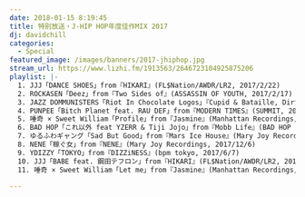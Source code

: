 ```yaml
---
date: 2018-01-15 8:19:45
title: 特别放送・J-HIP HOP年度佳作MIX 2017
dj: davidchill
categories:
  - Special
featured_image: /images/banners/2017-jhiphop.jpg
stream_url: https://www.lizhi.fm/1913563/2646723104925875206
playlist: |-
  1. JJJ「DANCE SHOES」from『HIKARI』(FL$Nation/AWDR/LR2, 2017/2/22)
  2. ROCKASEN「Deez」from『Two Sides of』(ASSASSIN OF YOUTH, 2017/2/17) 
  3. JAZZ DOMMUNISTERS「Riot In Chocolate Logos」『Cupid & Bataille, Dirty Microphone』(TABOO, 2017/6/7)
  4. PUNPEE「Bitch Planet feat. RAU DEF」from『MODERN TIMES』(SUMMIT, 2017/10/4)
  5. 唾奇 × Sweet William「Profile」from『Jasmine』(Manhattan Recordings, 2017/4/19)
  6. BAD HOP「これ以外 feat YZERR & Tiji Jojo」from『Mobb Life』(BAD HOP / KSR Corp., 2017/9/6)
  7. ゆるふわギャング「Sad But Good」from『Mars Ice House』(Mary Joy Recordings, 2017/4/5) 
  8. NENE「稼ぐ女」from『NENE』(Mary Joy Recordings, 2017/12/6)
  9. YDIZZY「TOKYO」from『DIZZiNESS』(bpm tokyo, 2017/6/7)
  10. JJJ「BABE feat. 鋼田テフロン」from『HIKARI』(FL$Nation/AWDR/LR2, 2017/2/22)
  11. 唾奇 × Sweet William「Let me」from『Jasmine』(Manhattan Recordings, 2017/4/19)

---
```


<!-- hide excerpt -->